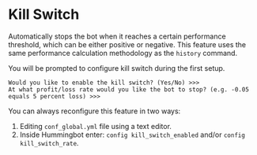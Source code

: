 # Kill Switch

Automatically stops the bot when it reaches a certain performance threshold, which can be either positive or negative. This feature uses the same performance calculation methodology as the `history` command.

You will be prompted to configure kill switch  during the first setup.

```
Would you like to enable the kill switch? (Yes/No) >>>
At what profit/loss rate would you like the bot to stop? (e.g. -0.05 equals 5 percent loss) >>>
```


You can always reconfigure this feature in two ways:

1. Editing `conf_global.yml` file using a text editor.
1. Inside Hummingbot enter: `config kill_switch_enabled` and/or `config kill_switch_rate`.
